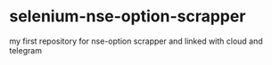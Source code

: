 # selenium-nse-option-scrapper
my first repository for nse-option scrapper and linked with cloud and telegram
